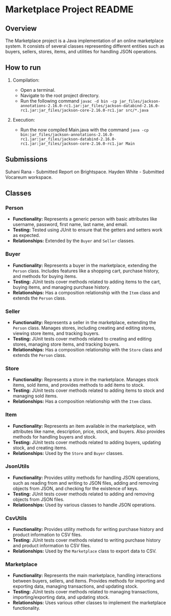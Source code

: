 # Marketplace Project README

## Overview

The Marketplace project is a Java implementation of an online marketplace system. It consists of several classes representing different entities such as buyers, sellers, stores, items, and utilities for handling JSON operations.

## How to run
1. Compilation:
   - Open a terminal.
   - Navigate to the root project directory.
   - Run the following command `javac -d bin -cp jar_files/jackson-annotations-2.16.0-rc1.jar:jar_files/jackson-databind-2.16.0-rc1.jar:jar_files/jackson-core-2.16.0-rc1.jar src/*.java`

2. Execution:
   - Run the now compiled Main.java with the command `java -cp bin:jar_files/jackson-annotations-2.16.0-rc1.jar:jar_files/jackson-databind-2.16.0-rc1.jar:jar_files/jackson-core-2.16.0-rc1.jar Main`

## Submissions
Suhani Rana - Submitted Report on Brightspace. 
Hayden White - Submitted Vocareum workspace.

## Classes

### Person

- **Functionality:** Represents a generic person with basic attributes like username, password, first name, last name, and email.
- **Testing:** Tested using JUnit to ensure that the getters and setters work as expected.
- **Relationships:** Extended by the `Buyer` and `Seller` classes.

### Buyer

- **Functionality:** Represents a buyer in the marketplace, extending the `Person` class. Includes features like a shopping cart, purchase history, and methods for buying items.
- **Testing:** JUnit tests cover methods related to adding items to the cart, buying items, and managing purchase history.
- **Relationships:** Has a composition relationship with the `Item` class and extends the `Person` class.

### Seller

- **Functionality:** Represents a seller in the marketplace, extending the `Person` class. Manages stores, including creating and editing stores, viewing store items, and tracking buyers.
- **Testing:** JUnit tests cover methods related to creating and editing stores, managing store items, and tracking buyers.
- **Relationships:** Has a composition relationship with the `Store` class and extends the `Person` class.

### Store

- **Functionality:** Represents a store in the marketplace. Manages stock items, sold items, and provides methods to add items to stock.
- **Testing:** JUnit tests cover methods related to adding items to stock and managing sold items.
- **Relationships:** Has a composition relationship with the `Item` class.

### Item

- **Functionality:** Represents an item available in the marketplace, with attributes like name, description, price, stock, and buyers. Also provides methods for handling buyers and stock.
- **Testing:** JUnit tests cover methods related to adding buyers, updating stock, and creating items.
- **Relationships:** Used by the `Store` and `Buyer` classes.

### JsonUtils

- **Functionality:** Provides utility methods for handling JSON operations, such as reading from and writing to JSON files, adding and removing objects from JSON, and checking for the existence of keys.
- **Testing:** JUnit tests cover methods related to adding and removing objects from JSON files.
- **Relationships:** Used by various classes to handle JSON operations.

### CsvUtils

- **Functionality:** Provides utility methods for writing purchase history and product information to CSV files.
- **Testing:** JUnit tests cover methods related to writing purchase history and product information to CSV files.
- **Relationships:** Used by the `Marketplace` class to export data to CSV.

### Marketplace

- **Functionality:** Represents the main marketplace, handling interactions between buyers, sellers, and items. Provides methods for importing and exporting data, managing transactions, and updating stock.
- **Testing:** JUnit tests cover methods related to managing transactions, importing/exporting data, and updating stock.
- **Relationships:** Uses various other classes to implement the marketplace functionality.


